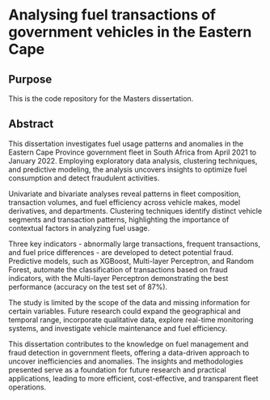 # Analysing fuel transactions of government vehicles in the Eastern Cape

## Purpose

This is the code repository for the Masters dissertation.

## Abstract

This dissertation investigates fuel usage patterns and anomalies in the Eastern Cape Province government fleet in South Africa from April 2021 to January 2022. Employing exploratory data analysis, clustering techniques, and predictive modeling, the analysis uncovers insights to optimize fuel consumption and detect fraudulent activities.

Univariate and bivariate analyses reveal patterns in fleet composition, transaction volumes, and fuel efficiency across vehicle makes, model derivatives, and departments. Clustering techniques identify distinct vehicle segments and transaction patterns, highlighting the importance of contextual factors in analyzing fuel usage.

Three key indicators - abnormally large transactions, frequent transactions, and fuel price differences - are developed to detect potential fraud. Predictive models, such as XGBoost, Multi-layer Perceptron, and Random Forest, automate the classification of transactions based on fraud indicators, with the Multi-layer Perceptron demonstrating the best performance (accuracy on the test set of 87\%).

The study is limited by the scope of the data and missing information for certain variables. Future research could expand the geographical and temporal range, incorporate qualitative data, explore real-time monitoring systems, and investigate vehicle maintenance and fuel efficiency.

This dissertation contributes to the knowledge on fuel management and fraud detection in government fleets, offering a data-driven approach to uncover inefficiencies and anomalies. The insights and methodologies presented serve as a foundation for future research and practical applications, leading to more efficient, cost-effective, and transparent fleet operations.

